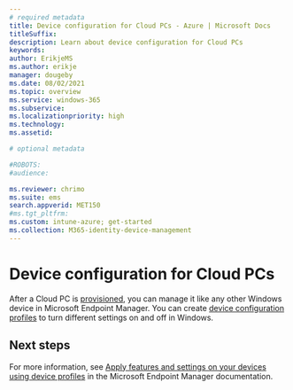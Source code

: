 ```yaml
---
# required metadata
title: Device configuration for Cloud PCs - Azure | Microsoft Docs
titleSuffix:
description: Learn about device configuration for Cloud PCs
keywords:
author: ErikjeMS  
ms.author: erikje
manager: dougeby
ms.date: 08/02/2021
ms.topic: overview
ms.service: windows-365
ms.subservice:
ms.localizationpriority: high
ms.technology:
ms.assetid: 

# optional metadata

#ROBOTS:
#audience:

ms.reviewer: chrimo
ms.suite: ems
search.appverid: MET150
#ms.tgt_pltfrm:
ms.custom: intune-azure; get-started
ms.collection: M365-identity-device-management
---
```


# Device configuration for Cloud PCs

After a Cloud PC is [provisioned](provisioning.md), you can manage it like any other Windows device in Microsoft Endpoint Manager. You can create [device configuration profiles](/mem/intune/configuration/device-profiles) to turn different settings on and off in Windows.

<!-- ########################## -->
## Next steps

For more information, see [Apply features and settings on your devices using device profiles](/mem/intune/configuration/device-profiles) in the Microsoft Endpoint Manager documentation.

